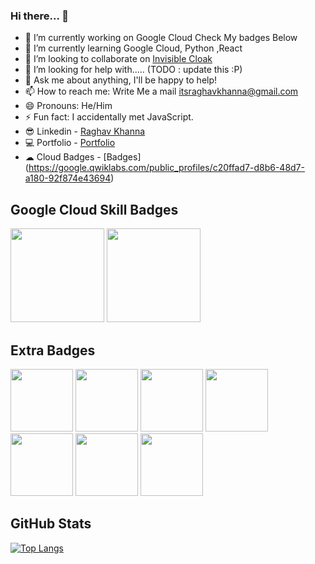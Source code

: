 
  
### Hi there... 👋

- 🔭 I’m currently working on Google Cloud Check My badges Below 
- 🌱 I’m currently learning Google Cloud, Python ,React
- 👯 I’m looking to collaborate on [Invisible Cloak](https://github.com/raghavkhanna30/invisible-cloak)
- 🤔 I’m looking for help with..... (TODO : update this :P)
- 💬 Ask me about anything, I'll be happy to help!
- 📫 How to reach me: Write Me a mail itsraghavkhanna@gmail.com
- 😄 Pronouns: He/Him
- ⚡ Fun fact: I accidentally met JavaScript.
- 😎 Linkedin - [Raghav Khanna](https://www.linkedin.com/in/erraghavkhanna/)
- 💻 Portfolio - [Portfolio](https://raghavkhanna.netlify.com)
- ☁  Cloud Badges - [Badges] (https://google.qwiklabs.com/public_profiles/c20ffad7-d8b6-48d7-a180-92f874e43694)

## Google Cloud Skill Badges
<img width="150" src="https://cdn.qwiklabs.com/NqF3Jr2JL03bGXF3GhEOALI05G5vO8lCM7lMyEaLMWs%3D"> <img width="150" src="https://cdn.qwiklabs.com/cZxPxiN6EQYvtqLY59Jzv%2FNUl6t6KTEn4rCkTHOyWPY%3D">

## Extra Badges


<img width="100" src="https://cdn.qwiklabs.com/5Fn6PZF7D%2FX%2FISa5%2BZxpNTk1b1DiLrIfmQC5uSLZ4Q0%3D"> <img width="100" src="https://cdn.qwiklabs.com/s%2BXLpF9tNBTd8K4n5R6Ah0FIisf9AGbrGmDGUiFwj28%3D"> <img width="100" src="https://cdn.qwiklabs.com/t0mAYb9dBpyuPWwHBFQSo2aYPkq3SwYA3%2FaR51UWM94%3D"> <img width="100" src="https://cdn.qwiklabs.com/JW5Sblp6QejWvc1w%2F2o3Q7Wz8fwt39aa1ykTikknJQ4%3D"> <img width="100" src="https://cdn.qwiklabs.com/DaglcRiTwtqkPBnShSCuwfDetQnVlBZPRL3AiiPJU%2Bg%3D"> <img width="100" src="https://cdn.qwiklabs.com/GHzcYBb00JYUF9Rgf3D9A4inwRHYnFtISMvcRlb%2FClU%3D"> <img width="100" src="https://cdn.qwiklabs.com/UBbgQEJrkrZ%2BkcWeI0mo6GvSMPm9kq9vNl5wDyfULAA%3D">

## GitHub Stats

[![Top Langs](https://github-readme-stats.vercel.app/api/top-langs/?username=raghavkhanna30&layout=compact)](https://github.com/raghavkhanna30/raghavkhanna30)




